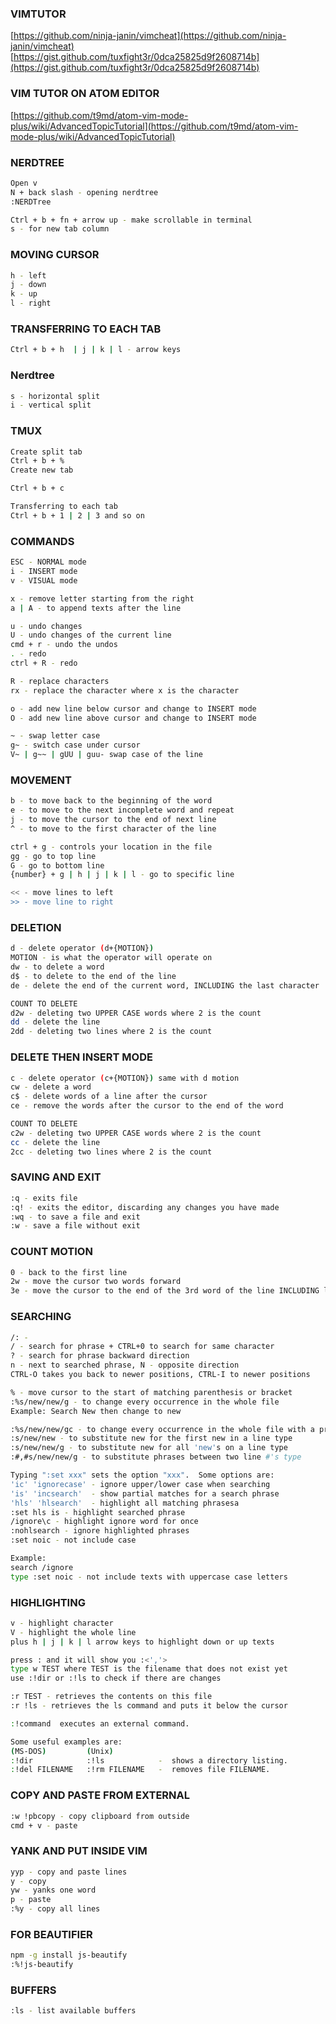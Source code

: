 ### VIMTUTOR

[https://github.com/ninja-janin/vimcheat](https://github.com/ninja-janin/vimcheat)
[https://gist.github.com/tuxfight3r/0dca25825d9f2608714b](https://gist.github.com/tuxfight3r/0dca25825d9f2608714b)

### VIM TUTOR ON ATOM EDITOR
[https://github.com/t9md/atom-vim-mode-plus/wiki/AdvancedTopicTutorial](https://github.com/t9md/atom-vim-mode-plus/wiki/AdvancedTopicTutorial)


### NERDTREE
```sh
Open v
N + back slash - opening nerdtree
:NERDTree

Ctrl + b + fn + arrow up - make scrollable in terminal
s - for new tab column
```

### MOVING CURSOR
```sh
h - left
j - down
k - up
l - right
```

### TRANSFERRING TO EACH TAB
```sh
Ctrl + b + h  | j | k | l - arrow keys
```

### Nerdtree
```sh
s - horizontal split
i - vertical split
```

### TMUX

```sh
Create split tab
Ctrl + b + %
Create new tab

Ctrl + b + c

Transferring to each tab
Ctrl + b + 1 | 2 | 3 and so on
```

### COMMANDS
```sh
ESC - NORMAL mode
i - INSERT mode
v - VISUAL mode

x - remove letter starting from the right
a | A - to append texts after the line

u - undo changes
U - undo changes of the current line
cmd + r - undo the undos
. - redo
ctrl + R - redo

R - replace characters
rx - replace the character where x is the character

o - add new line below cursor and change to INSERT mode
O - add new line above cursor and change to INSERT mode

~ - swap letter case
g~ - switch case under cursor
V~ | g~~ | gUU | guu- swap case of the line
```

### MOVEMENT
```sh
b - to move back to the beginning of the word
e - to move to the next incomplete word and repeat
j - to move the cursor to the end of next line
^ - to move to the first character of the line

ctrl + g - controls your location in the file
gg - go to top line
G - go to bottom line
{number} + g | h | j | k | l - go to specific line

<< - move lines to left
>> - move line to right
```

### DELETION
```sh
d - delete operator (d+{MOTION})
MOTION - is what the operator will operate on
dw - to delete a word
d$ - to delete to the end of the line
de - delete the end of the current word, INCLUDING the last character

COUNT TO DELETE
d2w - deleting two UPPER CASE words where 2 is the count
dd - delete the line
2dd - deleting two lines where 2 is the count
```

### DELETE THEN INSERT MODE
```sh
c - delete operator (c+{MOTION}) same with d motion
cw - delete a word
c$ - delete words of a line after the cursor
ce - remove the words after the cursor to the end of the word

COUNT TO DELETE
c2w - deleting two UPPER CASE words where 2 is the count
cc - delete the line
2cc - deleting two lines where 2 is the count
```

### SAVING AND EXIT
```sh
:q - exits file
:q! - exits the editor, discarding any changes you have made
:wq - to save a file and exit
:w - save a file without exit
```

### COUNT MOTION
```sh
0 - back to the first line
2w - move the cursor two words forward
3e - move the cursor to the end of the 3rd word of the line INCLUDING last character of the 3rd word
```

### SEARCHING
```sh
/: -
/ - search for phrase + CTRL+0 to search for same character
? - search for phrase backward direction
n - next to searched phrase, N - opposite direction
CTRL-O takes you back to newer positions, CTRL-I to newer positions

% - move cursor to the start of matching parenthesis or bracket
:%s/new/new/g - to change every occurrence in the whole file
Example: Search New then change to new

:%s/new/new/gc - to change every occurrence in the whole file with a promp
:s/new/new - to substitute new for the first new in a line type
:s/new/new/g - to substitute new for all 'new's on a line type
:#,#s/new/new/g - to substitute phrases between two line #'s type

Typing ":set xxx" sets the option "xxx".  Some options are:
'ic' 'ignorecase' - ignore upper/lower case when searching
'is' 'incsearch'  - show partial matches for a search phrase
'hls' 'hlsearch'  - highlight all matching phrasesa
:set hls is - highlight searched phrase
/ignore\c - highlight ignore word for once
:nohlsearch - ignore highlighted phrases
:set noic - not include case

Example:
search /ignore
type :set noic - not include texts with uppercase case letters
```

### HIGHLIGHTING
```sh
v - highlight character
V - highlight the whole line
plus h | j | k | l arrow keys to highlight down or up texts

press : and it will show you :<','>
type w TEST where TEST is the filename that does not exist yet
use :!dir or :!ls to check if there are changes

:r TEST - retrieves the contents on this file
:r !ls - retrieves the ls command and puts it below the cursor

:!command  executes an external command.

Some useful examples are:
(MS-DOS)         (Unix)
:!dir            :!ls            -  shows a directory listing.
:!del FILENAME   :!rm FILENAME   -  removes file FILENAME.
```

### COPY AND PASTE FROM EXTERNAL
```sh
:w !pbcopy - copy clipboard from outside
cmd + v - paste
```

### YANK AND PUT INSIDE VIM
```sh
yyp - copy and paste lines
y - copy
yw - yanks one word
p - paste
:%y - copy all lines
```

### FOR BEAUTIFIER
```sh
npm -g install js-beautify
:%!js-beautify
```

### BUFFERS
```sh
:ls - list available buffers
```
